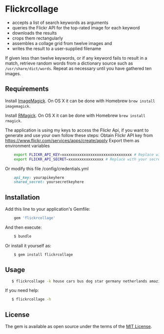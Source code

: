 # Flickrcollage

* accepts a list of search keywords as arguments
* queries the Flickr API for the top-rated image for each keyword
* downloads the results
* crops them rectangularly
* assembles a collage grid from twelve images and
* writes the result to a user-supplied filename

If given less than twelve keywords, or if any keyword fails to
result in a match, retrieve random words from a dictionary
source such as `/usr/share/dict/words`. Repeat as necessary
until you have gathered ten images.


## Requirements

Install [ImageMagick](http://www.imagemagick.org/). On OS X it can be done with Homebrew `brew install imagemagick`.

Install [RMagick](https://github.com/rmagick/rmagick). On OS X it can be done with Homebrew `brew install rmagick`.

The application is using my keys to access the Flickr Api, if you want to generate and use your own follow these steps:
Obtain Flickr API key from https://www.flickr.com/services/apps/create/apply
Export them as environment variables
```bash
    export FLICKR_API_KEY=xxxxxxxxxxxxxxxxxxxxxxxxxxxxxxxx # Replace with your key
    export FLICKR_API_SECRET=xxxxxxxxxxxxxxxx # Replace with your secret
```
Or modify this file /config/credentials.yml
```ruby
    api_key: yourapikeyhere
    shared_secret: yoursecretkeyhere
```

## Installation

Add this line to your application's Gemfile:

```bash
    gem 'flickrcollage'
```

And then execute:

```bash
    $ bundle
```

Or install it yourself as:

```bash
    $ gem install flickrcollage
```

## Usage

```bash
   $ flickrcollage -k house cars bus dog star germany netherlands amazing countries -f result.jpg
```
   
   If you need help:
   
```bash      
   $ flickrcollage -h
```

## License

The gem is available as open source under the terms of the [MIT License](http://opensource.org/licenses/MIT).

